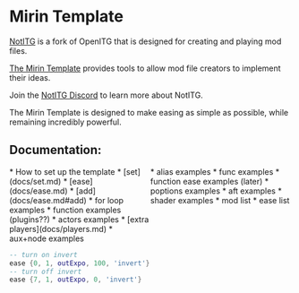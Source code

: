 # Mirin Template
[NotITG](https://notitg.heysora.net) is a fork of OpenITG that is designed for creating and playing mod files.

[The Mirin Template](https://www.github.com/XroOl/notitg-mirin) provides tools to allow mod file creators to implement their ideas.

Join the [NotITG Discord](https://uksrt.heysora.net/discord) to learn more about NotITG.

The Mirin Template is designed to make easing as simple as possible, while remaining incredibly powerful.


## Documentation:
<div style="display:flex">
<div style="flex:50%" markdown="1">
* How to set up the template
* [set](docs/set.md)
* [ease](docs/ease.md)
* [add](docs/ease.md#add)
* for loop examples
* function examples (plugins??)
* actors examples
* [extra players](docs/players.md)
* aux+node examples
</div>
<div style="flex:50%" markdown="1">
* alias examples
* func examples
* function ease examples (later)
* poptions examples
* aft examples
* shader examples
* mod list
* ease list
</div>
</div>


```lua
-- turn on invert
ease {0, 1, outExpo, 100, 'invert'}
-- turn off invert
ease {7, 1, outExpo, 0, 'invert'}
```
